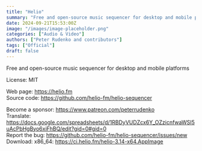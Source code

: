 ```yaml
---
title: "Helio"
summary: "Free and open-source music sequencer for desktop and mobile platforms"
date: 2024-09-21T15:53:00Z
image: "/images/image-placeholder.png"
categories: ["Audio & Video"]
authors: ["Peter Rudenko and contributors"]
tags: ["Official"]
draft: false
---
```


Free and open-source music sequencer for desktop and mobile platforms

License: MIT

Web page: <https://helio.fm>  
Source code: <https://github.com/helio-fm/helio-sequencer>

Become a sponsor: <https://www.patreon.com/peterrudenko>  
Translate: <https://docs.google.com/spreadsheets/d/1RBDyVUDZcx6Y_OZzicnfwaWSI5uAcPbHgByo6xiFhBQ/edit?gid=0#gid=0>  
Report the bug: <https://github.com/helio-fm/helio-sequencer/issues/new>  
Download:   x86_64: <https://ci.helio.fm/helio-3.14-x64.AppImage>
